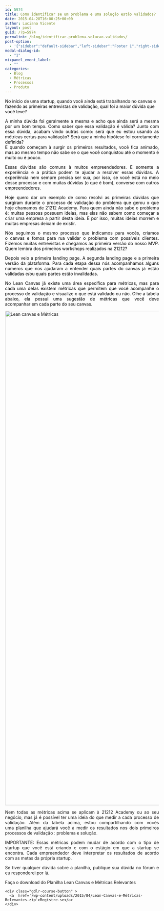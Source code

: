 ```yaml
---
id: 5974
title: Como identificar se um problema e uma solução estão validados?
date: 2015-04-28T16:00:25+00:00
author: Luciana Vicente
layout: post
guid: /?p=5974
permalink: /blog/identificar-problema-solucao-validados/
post-option:
  - '{"sidebar":"default-sidebar","left-sidebar":"Footer 1","right-sidebar":"Footer 1","page-title":"","page-caption":""}'
modal-dialog-id:
  - "1"
mixpanel_event_label:
  - ""
categories:
  - Blog
  - Métricas
  - Processos
  - Produto
---
```

<div>
  <span style="color: #000000;">No início de uma startup, quando você ainda está trabalhando no canvas e fazendo as primeiras entrevistas de validação, qual foi a maior dúvida que você teve?</span></p>

  <p style="text-align: justify;">
    <span style="color: #000000;">A minha dúvida foi geralmente a mesma e acho que ainda será a mesma por um bom tempo. Como saber que essa validação é válida? Junto com essa dúvida, acabam vindo outras como: será que eu estou usando as métricas certas para validação? Será que a minha hipótese foi corretamente definida?</span><br /> <span style="color: #000000;"> E quando começam à surgir os primeiros resultados, você fica animado, mas ao mesmo tempo não sabe se o que você conquistou até o momento é muito ou é pouco.</span>
  </p>

  <p style="text-align: justify;">
    <span style="color: #000000;">Essas dúvidas são comuns à muitos empreendedores. E somente a experiência e a prática podem te ajudar a resolver essas dúvidas. A experiência nem sempre precisa ser sua, por isso, se você está no meio desse processo e com muitas dúvidas (o que é bom), converse com outros empreendedores.</span>
  </p>

  <p style="text-align: justify;">
    <span style="color: #000000;">Hoje quero dar um exemplo de como resolvi as primeiras dúvidas que surgiram durante o processo de validação do problema que gerou o que hoje chamamos de 21212 Academy. Para quem ainda não sabe o problema é: muitas pessoas possuem ideias, mas elas não sabem como começar a criar uma empresa a partir desta ideia. E por isso, muitas ideias morrem e muitas empresas deixam de existir.</span>
  </p>

  <p style="text-align: justify;">
    <span style="color: #000000;">Nós seguimos o mesmo processo que indicamos para vocês, criamos o canvas e fomos para rua validar o problema com possíveis clientes. Fizemos muitas entrevistas e chegamos as primeira versão do nosso MVP. Quem lembra dos primeiros workshops realizados na 21212?</span>
  </p>

  <p style="text-align: justify;">
    <span style="color: #000000;">Depois veio a primeira landing page. A segunda landing page e a primeira versão da plataforma. Para cada etapa dessa nós acompanhamos alguns números que nos ajudaram a entender quais partes do canvas já estão validadas e/ou quais partes estão invalidadas.</span>
  </p>

  <p style="text-align: justify;">
    <span style="color: #000000;">No Lean Canvas já existe uma área específica para métricas, mas para cada uma delas existem métricas que permitem que você acompanhe o processo de validação e visualize o que está validado ou não. Olhe a tabela abaixo, ela possui uma sugestão de métricas que você deve acompanhar em cada parte do seu canvas.</span>
  </p>

  <p>
    <img class="aligncenter wp-image-5975 size-full" src="/wp-content/uploads/2015/04/Lean-canvas-e-Métricas-e1430135747519.jpg" alt="Lean canvas e Métricas" width="776" height="1613" />
  </p>

  <p style="text-align: justify;">
    Nem todas as métricas acima se aplicam à 21212 Academy ou ao seu negócio, mas já é possível ter uma ideia do que medir a cada processo de validação. Além da tabela acima, estou compartilhando com vocês uma planilha que ajudará você a medir os resultados nos dois primeiros processos de validação : problema e solução.
  </p>

  <p style="text-align: justify;">
    IMPORTANTE: Essas métricas podem mudar de acordo com o tipo de startup que você está criando e com o estágio em que a startup se encontra. Cada empreendedor deve interpretar os resultados de acordo com as metas da própria startup.
  </p>

  <p style="text-align: justify;">
    Se tiver qualquer dúvida sobre a planilha, publique sua dúvida no fórum e eu responderei por lá.
  </p>

  <p style="text-align: justify;">
    Faça o download do Planilha Lean Canvas e Métricas Relevantes 

    <div class="gdlr-course-button" >
      <a  href='/wp-content/uploads/2015/04/Lean-Canvas-e-Métricas-Relevantes.zip'>Registre-se</a>
    </div>
  </p>
</div>